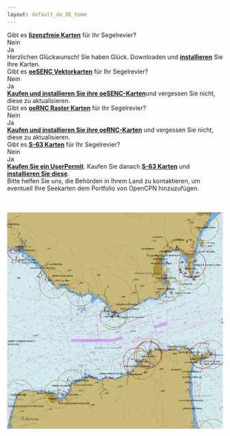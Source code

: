 ```yaml
---
layout: default_de_DE_home
---
```


<div class="questions">
  
<div class="questionok question">
Gibt es <a href="https://opencpn.org/OpenCPN/info/chartsource.html"><strong>lizenzfreie Karten</strong></a> für Ihr Segelrevier?
</div>
</div>

<div class="arrows">
  
<div class="answer col1 inline">
<i class="down"></i>
</div>
<div class="answer col2 inline">
<i class="down"></i>
</div>
</div>

<div class="separator"></div>

<div class="answers">
  <div class="answer col1 inline">
    
<div class="yesno no">
Nein
</div>
  </div>
  
  <div class="answer col2 inline">
    
<div class="yesno yes">
Ja
</div>
  </div>
<div class="answer col3 inline">
<i class="right"></i>
</div>
  
  <div class="answer col4 inline">
    
<div class="questionok ok">
Herzlichen Glückwunsch! Sie haben Glück. Downloaden und <a href="https://opencpn.org/wiki/dokuwiki/doku.php?id=opencpn:opencpn_user_manual:getting_started:chart_installation"><strong>installieren</strong></a> Sie Ihre Karten.
</div>
  </div>
</div>

<div class="separator"></div>

<div class="arrows">
  
<div class="answer col1 inline">
<i class="down"></i>
</div>
</div>

<div class="questions">
  
<div class="questionok question">
Gibt es <a href="https://o-charts.org/shop/index.php?id_category=8&controller=category"><strong>oeSENC Vektorkarten</strong></a> für Ihr Segelrevier?
</div>
</div>

<div class="arrows">
  
<div class="answer col1 inline">
<i class="down"></i>
</div>
<div class="answer col2 inline">
<i class="down"></i>
</div>
</div>

<div class="separator"></div>

<div class="answers">
  <div class="answer col1 inline">
    
<div class="yesno no">
Nein
</div>
  </div>
  
  <div class="answer col2 inline">
    
<div class="yesno yes">
Ja
</div>
  </div>
<div class="answer col3 inline">
<i class="right"></i>
</div>
  
  <div class="answer col4 inline">
    
<div class="questionok ok">
<a href="./oesenc_de_DE.html"><strong>Kaufen und installieren Sie ihre oeSENC-Karten</strong></a>und vergessen Sie nicht, diese zu aktualisieren.
</div>
  </div>
</div>

<div class="separator"></div>

<div class="arrows">
  
<div class="answer col1 inline">
<i class="down"></i>
</div>
</div>

<div class="questions">
  
<div class="questionok question">
Gibt es <a href="https://o-charts.org/shop/index.php?id_category=14&controller=category"><strong>oeRNC Raster Karten</strong></a> für Ihr Segelrevier?
</div>
</div>

<div class="arrows">
  
<div class="answer col1 inline">
<i class="down"></i>
</div>
<div class="answer col2 inline">
<i class="down"></i>
</div>
</div>

<div class="separator"></div>

<div class="answers">
  <div class="answer col1 inline">
    
<div class="yesno no">
Nein
</div>
  </div>
  
  <div class="answer col2 inline">
    
<div class="yesno yes">
Ja
</div>
  </div>
<div class="answer col3 inline">
<i class="right"></i>
</div>
  
  <div class="answer col4 inline">
    
<div class="questionok ok">
<a href="./oesenc_de_DE.html"><strong>Kaufen und installieren Sie ihre oeRNC-Karten</strong></a> und vergessen Sie nicht, diese zu aktualisieren.
</div>
  </div>
</div>

<div class="separator"></div>

<div class="arrows">
  
<div class="answer col1 inline">
<i class="down"></i>
</div>
</div>

<div class="questions">
  
<div class="questionok question">
Gibt es <a href="https://www.chartworld.com/shop/off_enc"><strong>S-63 Karten</strong></a> für Ihr Segelrevier?
</div>
</div>

<div class="arrows">
  
<div class="answer col1 inline">
<i class="down"></i>
</div>
<div class="answer col2 inline">
<i class="down"></i>
</div>
</div>

<div class="separator"></div>

<div class="answers">
  <div class="answer col1 inline">
    
<div class="yesno no">
Nein
</div>
  </div>
  
  <div class="answer col2 inline">
    
<div class="yesno yes">
Ja
</div>
  </div>
<div class="answer col3 inline">
<i class="right"></i>
</div>
  
  <div class="answer col4 inline">
    
<div class="questionok ok">
<a href="https://o-charts.org/shop/index.php?id_category=6&controller=category"><strong>Kaufen Sie ein UserPermit</strong></a>. Kaufen Sie danach <a href="https://www.chartworld.com/shop/off_enc"><strong> S-63 Karten</strong></a> und <a href="./s63_de_DE.html"><strong>installieren Sie diese</strong></a>.
</div>
  </div>
</div>

<div class="separator"></div>

<div class="arrows">
  
<div class="answer col1 inline">
<i class="down"></i>
</div>
</div>

<div class="questions">
  
<div class="questionok question">
Bitte helfen Sie uns, die Behörden in Ihrem Land zu kontaktieren, um eventuell Ihre Seekarten dem Portfolio von OpenCPN hinzuzufügen.
</div>
</div>

<br /><br />
![oeSENC Karten](./assets/images/oesenc_chart.png)
